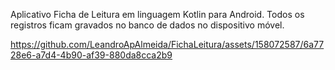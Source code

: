 Aplicativo Ficha de Leitura em linguagem Kotlin para Android. Todos os registros ficam gravados no banco de dados no dispositivo móvel.



https://github.com/LeandroApAlmeida/FichaLeitura/assets/158072587/6a7728e6-a7d4-4b90-af39-880da8cca2b9
